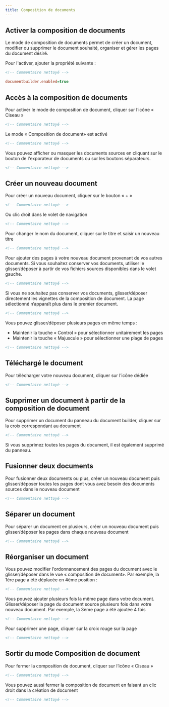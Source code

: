 ```yaml
---
title: Composition de documents
---
```


## Activer la composition de documents 

Le mode de composition de documents permet de créer un document, modifier ou supprimer le document souhaité, organiser et gérer les pages du document désiré.

Pour l'activer, ajouter la propriété suivante : 

```xml
<!-- Commentaire nettoyé -->
```

```cfg
documentbuilder.enabled=true
```



## Accès à la composition de documents

Pour activer le mode de composition de document, cliquer sur l’icône «
Ciseau »

```xml
<!-- Commentaire nettoyé -->
```

Le mode « Composition de document» est activé

```xml
<!-- Commentaire nettoyé -->
```

Vous pouvez afficher ou masquer les documents sources en cliquant sur le
bouton de l'exporateur de documents ou sur les boutons séparateurs.

```xml
<!-- Commentaire nettoyé -->
```


## Créer un nouveau document

Pour créer un nouveau document, cliquer sur le bouton « + »

```xml
<!-- Commentaire nettoyé -->
```

Ou clic droit dans le volet de navigation

```xml
<!-- Commentaire nettoyé -->
```

Pour changer le nom du document, cliquer sur le titre et saisir un
nouveau titre

```xml
<!-- Commentaire nettoyé -->
```

Pour ajouter des pages à votre nouveau document provenant de vos autres
documents. Si vous souhaitez conserver vos documents, utiliser le
glisser/déposer à partir de vos fichiers sources disponibles dans le
volet gauche.

```xml
<!-- Commentaire nettoyé -->
```

Si vous ne souhaitez pas conserver vos documents, glisser/déposer
directement les vignettes de la composition de document. La page
sélectionné n’apparaît plus dans le premier document.

```xml
<!-- Commentaire nettoyé -->
```

Vous pouvez glisser/déposer plusieurs pages en même temps :

- Maintenir la touche « Control » pour sélectionner unitairement les
  pages
- Maintenir la touche « Majuscule » pour sélectionner une plage de
  pages

```xml
<!-- Commentaire nettoyé -->
```


## Téléchargé le document

Pour télécharger votre nouveau document, cliquer sur l’icône dédiée

```xml
<!-- Commentaire nettoyé -->
```


## Supprimer un document à partir de la composition de document

Pour supprimer un document du panneau du document builder, cliquer sur la croix correspondant au
document

```xml
<!-- Commentaire nettoyé -->
```

Si vous supprimez toutes les pages du document, il est également supprimé du panneau.

## Fusionner deux documents

Pour fusionner deux documents ou plus, créer un nouveau document puis
glisser/déposer toutes les pages dont vous avez besoin des documents
sources dans le nouveau document

```xml
<!-- Commentaire nettoyé -->
```


## Séparer un document

Pour séparer un document en plusieurs, créer un nouveau document puis
glisser/déposer les pages dans chaque nouveau document

```xml
<!-- Commentaire nettoyé -->
```


## Réorganiser un document

Vous pouvez modifier l’ordonnancement des pages du document avec le
glisser/déposer dans le vue « composition de document». Par exemple, la
1ère page a été déplacée en 4ème position :

```xml
<!-- Commentaire nettoyé -->
```

Vous pouvez ajouter plusieurs fois la même page dans votre document.
Glisser/déposer la page du document source plusieurs fois dans votre
nouveau document. Par exemple, la 3ème page a été ajoutée 4 fois

```xml
<!-- Commentaire nettoyé -->
```

Pour supprimer une page, cliquer sur la croix rouge sur la page

```xml
<!-- Commentaire nettoyé -->
```


## Sortir du mode Composition de document

Pour fermer la composition de document, cliquer sur l’icône « Ciseau »

```xml
<!-- Commentaire nettoyé -->
```

Vous pouvez aussi fermer la composition de document en faisant un clic
droit dans la création de document

```xml
<!-- Commentaire nettoyé -->
```
